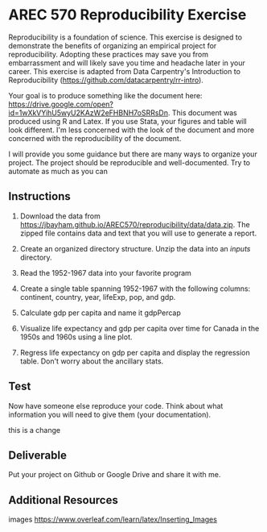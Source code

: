 # AREC 570 Reproducibility Exercise

Reproducibility is a foundation of science.  This exercise is designed to demonstrate the benefits of organizing an empirical project for reproducibility.  Adopting these practices may save you from embarrassment and will likely save you time and headache later in your career.  This exercise is adapted from Data Carpentry's Introduction to Reproducibility (https://github.com/datacarpentry/rr-intro).

Your goal is to produce something like the document here: https://drive.google.com/open?id=1wXkVYihU5wyU2KAzW2eFHBNH7oSRRsDn.  This document was produced using R and Latex.  If you use Stata, your figures and table will look different.  I'm less concerned with the look of the document and more concerned with the reproducibility of the document.

I will provide you some guidance but there are many ways to organize your project.  The project should be reproducible and well-documented.  Try to automate as much as you can

## Instructions

1. Download the data from https://jbayham.github.io/AREC570/reproducibility/data/data.zip.  The zipped file contains data and text that you will use to generate a report.

2. Create an organized directory structure.  Unzip the data into an *inputs* directory. 

3. Read the 1952-1967 data into your favorite program

4. Create a single table spanning 1952-1967 with the following columns: continent, country, year, lifeExp, pop, and gdp.

5. Calculate gdp per capita and name it gdpPercap

6. Visualize life expectancy and gdp per capita over time for Canada in the 1950s and 1960s using a line plot.

7. Regress life expectancy on gdp per capita and display the regression table.  Don't worry about the ancillary stats.


## Test 

Now have someone else reproduce your code.  Think about what information you will need to give them (your documentation).

this is a change

## Deliverable

Put your project on Github or Google Drive and share it with me.


## Additional Resources

images
https://www.overleaf.com/learn/latex/Inserting_Images
